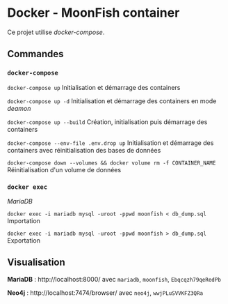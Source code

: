 # Docker - MoonFish container

Ce projet utilise *docker-compose*.

## Commandes

### `docker-compose`

`docker-compose up` Initialisation et démarrage des containers

`docker-compose up -d` Initialisation et démarrage des containers en mode *deamon*

`docker-compose up --build` Création, initialisation puis démarrage des containers

`docker-compose --env-file .env.drop up` Initialisation et démarrage des containers avec réinitialisation des bases de données

`docker-compose down --volumes && docker volume rm -f CONTAINER_NAME` Réinitialisation d'un volume de données

### `docker exec`

*MariaDB*

`docker exec -i mariadb mysql -uroot -ppwd moonfish < db_dump.sql` Importation

`docker exec -i mariadb mysql -uroot -ppwd moonfish > db_dump.sql` Exportation


## Visualisation

**MariaDB** : http://localhost:8000/ avec `mariadb`, `moonfish`, `Ebqcqzh79qeRedPb`

**Neo4j** : http://localhost:7474/browser/ avec `neo4j`, `wwjPLuSVVKFZ3QRa`


